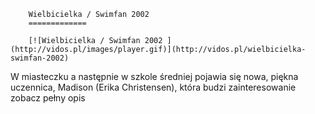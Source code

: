 
        Wielbicielka / Swimfan 2002 
        =============
        
        [![Wielbicielka / Swimfan 2002 ](http://vidos.pl/images/player.gif)](http://vidos.pl/wielbicielka-swimfan-2002)
        
        
 W miasteczku a następnie w szkole średniej pojawia się nowa, piękna uczennica, Madison (Erika Christensen), która budzi zainteresowanie zobacz pełny opis
    
